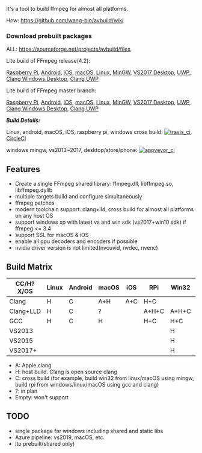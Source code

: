 It's a tool to build ffmpeg for almost all platforms.

How: https://github.com/wang-bin/avbuild/wiki

### Download prebuilt packages

ALL: https://sourceforge.net/projects/avbuild/files

Lite build of FFmpeg release(4.2):

[Raspberry Pi](https://sourceforge.net/projects/avbuild/files/raspberry-pi/ffmpeg-4.2-raspberry-pi-clang-lite.tar.xz/download), [Android](https://sourceforge.net/projects/avbuild/files/android/ffmpeg-4.2-android-clang-lite.tar.xz/download), [iOS](https://sourceforge.net/projects/avbuild/files/iOS/ffmpeg-4.2-iOS-lite.tar.xz/download), [macOS](https://sourceforge.net/projects/avbuild/files/macOS/ffmpeg-4.2-macOS-lite.tar.xz/download), [Linux](https://sourceforge.net/projects/avbuild/files/linux/ffmpeg-4.2-linux-gcc-lite.tar.xz/download),
[MinGW](https://sourceforge.net/projects/avbuild/files/windows-desktop/ffmpeg-4.2-desktop-MINGW-lite.7z/download), [VS2017 Desktop](https://sourceforge.net/projects/avbuild/files/windows-desktop/ffmpeg-4.2-desktop-VS2017-lite.7z/download), [UWP](https://sourceforge.net/projects/avbuild/files/windows-store/ffmpeg-4.2-store-VS2017-lite.7z/download), [Clang Windows Desktop](https://sourceforge.net/projects/avbuild/files/windows-desktop/ffmpeg-4.2-windows-desktop-clang-lite.tar.xz/download), [Clang UWP](https://sourceforge.net/projects/avbuild/files/windows-store/ffmpeg-4.2-windows-store-clang-lite.tar.xz/download)


Lite build of FFmpeg master branch:

[Raspberry Pi](https://sourceforge.net/projects/avbuild/files/raspberry-pi/ffmpeg-master-raspberry-pi-clang-lite.tar.xz/download), [Android](https://sourceforge.net/projects/avbuild/files/android/ffmpeg-master-android-clang-lite.tar.xz/download), [iOS](https://sourceforge.net/projects/avbuild/files/iOS/ffmpeg-master-iOS-lite.tar.xz/download), [macOS](https://sourceforge.net/projects/avbuild/files/macOS/ffmpeg-master-macOS-lite.tar.xz/download), [Linux](https://sourceforge.net/projects/avbuild/files/linux/ffmpeg-master-linux-gcc-lite.tar.xz/download),
[MinGW](https://sourceforge.net/projects/avbuild/files/windows-desktop/ffmpeg-master-desktop-MINGW-lite.7z/download), [VS2017 Desktop](https://sourceforge.net/projects/avbuild/files/windows-desktop/ffmpeg-master-desktop-VS2017-lite.7z/download), [UWP](https://sourceforge.net/projects/avbuild/files/windows-store/ffmpeg-master-store-VS2017-lite.7z/download), [Clang Windows Desktop](https://sourceforge.net/projects/avbuild/files/windows-desktop/ffmpeg-master-windows-desktop-clang-lite.tar.xz/download), [Clang UWP](https://sourceforge.net/projects/avbuild/files/windows-store/ffmpeg-master-windows-store-clang-lite.tar.xz/download)

***Build Details:***

Linux, android, macOS, iOS, raspberry pi, windows cross build: [![travis_ci](https://travis-ci.org/wang-bin/avbuild.svg?branch=master)](https://travis-ci.org/wang-bin/avbuild), [CircleCI](https://circleci.com/gh/wang-bin/avbuild)

windows mingw, vs2013~2017, desktop/store/phone: [![appveyor_ci](https://ci.appveyor.com/api/projects/status/github/wang-bin/avbuild?branch=master&svg=true)](https://ci.appveyor.com/project/wang-bin/avbuild)

## Features

- Create a single FFmpeg shared library: ffmpeg.dll, libffmpeg.so, libffmpeg.dylib
- multiple targets build and configure simultaneously
- ffmpeg patches
- modern toolchain support: clang+lld, cross build for almost all platforms on any host OS
- support windows xp with latest vs and win sdk (vs2017+win10 sdk) if ffmpeg <= 3.4
- support SSL for macOS & iOS
- enable all gpu decoders and encoders if possible
- nvidia driver version is not limited(nvcuvid, nvdec, nvenc)

## Build Matrix

| CC/H?X/OS |  Linux  |  Android  |  macOS  |   iOS   |    RPi    |  Win32  |  WinStore  | WinPhone |
|-----------|---------|-----------|---------|---------|-----------|---------|------------|----------|
|   Clang   |    H    |     C     |   A+H   |   A+C   |    H+C    |         |            |          |
| Clang+LLD |    H    |     C     |    ?    |         |   A+H+C   |  A+H+C  |   A+H+C    |    A+C   |
|    GCC    |    H    |     C     |    H    |         |    H+C    |   H+C   |            |          |
|  VS2013   |         |           |         |         |           |    H    |      H     |     C    |
|  VS2015   |         |           |         |         |           |    H    |      H     |     C    |
|  VS2017+  |         |           |         |         |           |    H    |      H     |          |


- A: Apple clang
- H: host build. Clang is open source clang
- C: cross build (for example, build win32 from linux/macOS using mingw, build rpi from windows/linux/macOS using gcc and clang)
- ?: in plan
- Empty: won't support

## TODO
- single package for windows including shared and static libs
- Azure pipeline: vs2019, macOS, etc.
- lto prebuilt(shared only)
